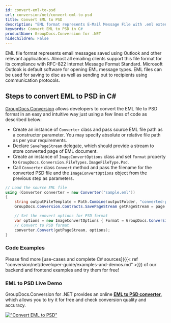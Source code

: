 ```yaml
---
id: convert-eml-to-psd
url: conversion/net/convert-eml-to-psd
title: Convert EML to PSD
description: "EML format represents E-Mail Message File with .eml extension. Learn how to convert EML to PSD file programmatically in C# language using GroupDocs.Conversion for .NET library."
keywords: Convert EML to PSD in C#
productName: GroupDocs.Conversion for .NET
hideChildren: False
---
```


EML file format represents email messages saved using Outlook and other relevant applications. Almost all emailing clients support this file format for its compliance with RFC-822 Internet Message Format Standard. Microsoft Outlook is default software for opening EML message types. EML files can be used for saving to disc as well as sending out to recipients using communication protocols.

## Steps to convert EML to PSD in C#

[GroupDocs.Conversion](https://products.groupdocs.com/conversion/net) allows developers to convert the EML file to PSD format in an easy and intuitive way just using a few lines of code as described below:

* Create an instance of `Converter` class and pass source EML file path as a constructor parameter. You may specify absolute or relative file path as per your requirements. 
* Declare `SavePageStream` delegate, which should provide a stream to store converted page of EML document.
* Create an instance of `ImageConvertOptions` class and set `Format` property to `GroupDocs.Conversion.FileTypes.ImageFileType.Psd`.
* Call `Converter` class `Convert` method and pass the filename for the converted PSD file and the `ImageConvertOptions` object from the previous step as parameters.

```csharp
// Load the source EML file
using (Converter converter = new Converter("sample.eml"))
{
    string outputFileTemplate = Path.Combine(outputFolder, "converted-page-{0}.psd");
    GroupDocs.Conversion.Contracts.SavePageStream getPageStream = page => new FileStream(string.Format(outputFileTemplate, page), FileMode.Create);

    // Set the convert options for PSD format
    var options = new ImageConvertOptions { Format = GroupDocs.Conversion.FileTypes.ImageFileType.Psd };   
    // Convert to PSD format
    converter.Convert(getPageStream, options);
}
```

### Code Examples

Please find more [use-cases and complete C# sources]({{< ref "conversion/net/developer-guide/examples-and-demos.md" >}}) of our backend and frontend examples and try them for free!

### EML to PSD Live Demo

GroupDocs.Conversion for .NET provides an online [**EML to PSD converter**](https://products.groupdocs.app/conversion/eml-to-psd), which allows you to try it for free and check conversion quality and accuracy.

[!["Convert EML to PSD"](conversion/net/images/convert-to-psd/convert-eml-to-psd.png)](https://products.groupdocs.app/conversion/eml-to-psd)